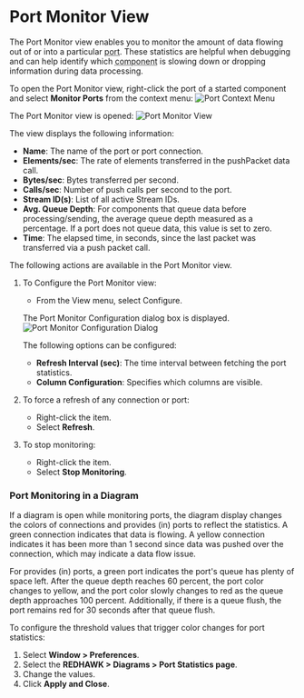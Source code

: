 # Port Monitor View

The Port Monitor view enables you to monitor the amount of data flowing out of or into a particular <abbr title="See Glossary.">port</abbr>. These statistics are helpful when debugging and can help identify which <abbr title="See Glossary.">component</abbr> is slowing down or dropping information during data processing.

To open the Port Monitor view, right-click the port of a started component and select **Monitor Ports** from the context menu:
![Port Context Menu](../images/MonitorPortMenu.png)

The Port Monitor view is opened:
![Port Monitor View](../images/portMonitorView.png)

The view displays the following information:

  - **Name**: The name of the port or port connection.
  - **Elements/sec**: The rate of elements transferred in the pushPacket data call.
  - **Bytes/sec**: Bytes transferred per second.
  - **Calls/sec**: Number of push calls per second to the port.
  - **Stream ID(s)**: List of all active Stream IDs.
  - **Avg. Queue Depth**: For components that queue data before processing/sending, the average queue depth measured as a percentage. If a port does not queue data, this value is set to zero.
  - **Time**: The elapsed time, in seconds, since the last packet was transferred via a push packet call.

The following actions are available in the Port Monitor view.

1.  To Configure the Port Monitor view:

      - From the View menu, select Configure.

    The Port Monitor Configuration dialog box is displayed.
![Port Monitor Configuration Dialog](../images/configuration.png)

    The following options can be configured:

      - **Refresh Interval (sec)**: The time interval between fetching the port statistics.
      - **Column Configuration**: Specifies which columns are visible.

2.  To force a refresh of any connection or port:

      - Right-click the item.
      - Select **Refresh**.

3.  To stop monitoring:

      - Right-click the item.
      - Select **Stop Monitoring**.

### Port Monitoring in a Diagram
If a diagram is open while monitoring ports, the diagram display changes the colors of connections and provides (in) ports to reflect the statistics. A green connection indicates that data is flowing. A yellow connection indicates it has been more than 1 second since data was pushed over the connection, which may indicate a data flow issue.

For provides (in) ports, a green port indicates the port's queue has plenty of space left. After the queue depth reaches 60 percent, the port color changes to yellow, and the port color slowly changes to red as the queue depth approaches 100 percent. Additionally, if there is a queue flush, the port remains red for 30 seconds after that queue flush.

To configure the threshold values that trigger color changes for port statistics:

   1. Select **Window > Preferences**.
   2. Select the **REDHAWK > Diagrams > Port Statistics page**.
   3. Change the values.
   4. Click **Apply and Close**.
